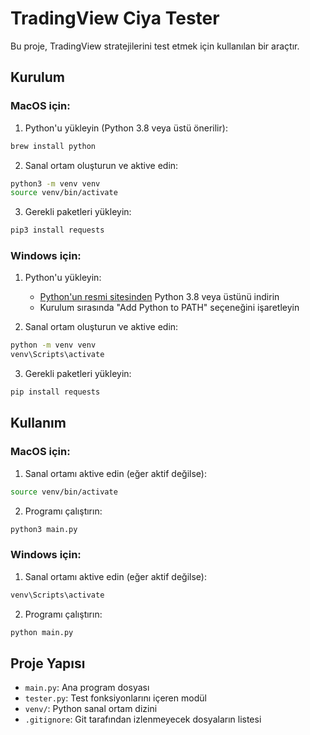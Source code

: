 # TradingView Ciya Tester

Bu proje, TradingView stratejilerini test etmek için kullanılan bir araçtır.

## Kurulum

### MacOS için:

1. Python'u yükleyin (Python 3.8 veya üstü önerilir):
```bash
brew install python
```

2. Sanal ortam oluşturun ve aktive edin:
```bash
python3 -m venv venv
source venv/bin/activate
```

3. Gerekli paketleri yükleyin:
```bash
pip3 install requests
```

### Windows için:

1. Python'u yükleyin:
   - [Python'un resmi sitesinden](https://www.python.org/downloads/) Python 3.8 veya üstünü indirin
   - Kurulum sırasında "Add Python to PATH" seçeneğini işaretleyin

2. Sanal ortam oluşturun ve aktive edin:
```cmd
python -m venv venv
venv\Scripts\activate
```

3. Gerekli paketleri yükleyin:
```cmd
pip install requests
```

## Kullanım

### MacOS için:
1. Sanal ortamı aktive edin (eğer aktif değilse):
```bash
source venv/bin/activate
```

2. Programı çalıştırın:
```bash
python3 main.py
```

### Windows için:
1. Sanal ortamı aktive edin (eğer aktif değilse):
```cmd
venv\Scripts\activate
```

2. Programı çalıştırın:
```cmd
python main.py
```

## Proje Yapısı

- `main.py`: Ana program dosyası
- `tester.py`: Test fonksiyonlarını içeren modül
- `venv/`: Python sanal ortam dizini
- `.gitignore`: Git tarafından izlenmeyecek dosyaların listesi 